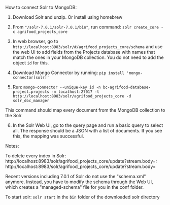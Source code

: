 How to connect Solr to MongoDB:

1. Download Solr and unzip. Or install using homebrew

2. From `"/solr-7.0.1/solr-7.0.1/bin"`, run command: `solr create_core -c agrifood_projects_core`

3. In web browser, go to `http://localhost:8983/solr/#/agrifood_projects_core/schema` and use the web UI to add fields from the Projects database with names that match the ones in your MongoDB collection. You do not need to add the object `id` for this. 

4. Download Mongo Connector by running: `pip install 'mongo-connector[solr]'`

5. Run: `mongo-connector --unique-key id -n bc-agrifood-database-project.projects -m localhost:27017 -t http://localhost:8983/solr/agrifood_projects_core -d solr_doc_manager`

This command should map every document from the MongoDB collection to the Solr

6. In the Solr Web UI, go to the query page and run a basic query to select all. The response should be a JSON with a list of documents. If you see this, the mapping was successful.

Notes:

To delete every index in Solr:
http://localhost:8983/solr/agrifood_projects_core/update?stream.body=<delete><query>*:*</query></delete>
http://localhost:8983/solr/agrifood_projects_core/update?stream.body=<commit/>

Recent versions including 7.0.1 of Solr do not use the "schema.xml" anymore. Instead, you have to modify the schema through the Web UI, which creates a "managed-schema" file for you in the conf folder.

To start solr: `solr start` in the `bin` folder of the downloaded solr directory 
